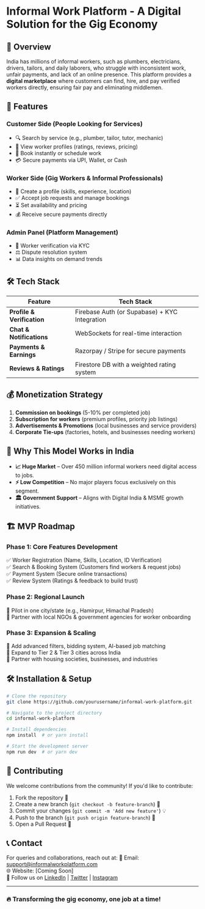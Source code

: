 # Informal Work Platform - A Digital Solution for the Gig Economy

## 📌 Overview
India has millions of informal workers, such as plumbers, electricians, drivers, tailors, and daily laborers, who struggle with inconsistent work, unfair payments, and lack of an online presence. This platform provides a **digital marketplace** where customers can find, hire, and pay verified workers directly, ensuring fair pay and eliminating middlemen.

## 🚀 Features
### **Customer Side (People Looking for Services)**
- 🔍 Search by service (e.g., plumber, tailor, tutor, mechanic)
- 📜 View worker profiles (ratings, reviews, pricing)
- 📅 Book instantly or schedule work
- 💳 Secure payments via UPI, Wallet, or Cash

### **Worker Side (Gig Workers & Informal Professionals)**
- 📝 Create a profile (skills, experience, location)
- ✅ Accept job requests and manage bookings
- ⏳ Set availability and pricing
- 💰 Receive secure payments directly

### **Admin Panel (Platform Management)**
- 🔐 Worker verification via KYC
- ⚖️ Dispute resolution system
- 📊 Data insights on demand trends

## 🛠️ Tech Stack
| Feature                | Tech Stack                              |
|-----------------------|--------------------------------------|
| **Profile & Verification** | Firebase Auth (or Supabase) + KYC Integration |      |
| **Chat & Notifications** | WebSockets for real-time interaction |
| **Payments & Earnings** | Razorpay / Stripe for secure payments |
| **Reviews & Ratings**  | Firestore DB with a weighted rating system |

## 💰 Monetization Strategy
1. **Commission on bookings** (5-10% per completed job)
2. **Subscription for workers** (premium profiles, priority job listings)
3. **Advertisements & Promotions** (local businesses and service providers)
4. **Corporate Tie-ups** (factories, hotels, and businesses needing workers)

## 📍 Why This Model Works in India
- **📈 Huge Market** – Over 450 million informal workers need digital access to jobs.
- **⚡ Low Competition** – No major players focus exclusively on this segment.
- **🏛️ Government Support** – Aligns with Digital India & MSME growth initiatives.

## 🏗️ MVP Roadmap
### **Phase 1: Core Features Development**
✅ Worker Registration (Name, Skills, Location, ID Verification)  
✅ Search & Booking System (Customers find workers & request jobs)  
✅ Payment System (Secure online transactions)  
✅ Review System (Ratings & feedback to build trust)  

### **Phase 2: Regional Launch**
📌 Pilot in one city/state (e.g., Hamirpur, Himachal Pradesh)  
📌 Partner with local NGOs & government agencies for worker onboarding  

### **Phase 3: Expansion & Scaling**
🚀 Add advanced filters, bidding system, AI-based job matching  
🚀 Expand to Tier 2 & Tier 3 cities across India  
🚀 Partner with housing societies, businesses, and industries  

## 🛠️ Installation & Setup
```sh
# Clone the repository
git clone https://github.com/yourusername/informal-work-platform.git

# Navigate to the project directory
cd informal-work-platform

# Install dependencies
npm install  # or yarn install

# Start the development server
npm run dev  # or yarn dev
```

## 🎯 Contributing
We welcome contributions from the community! If you'd like to contribute:
1. Fork the repository 🍴
2. Create a new branch (`git checkout -b feature-branch`) 🌿
3. Commit your changes (`git commit -m 'Add new feature'`) 💡
4. Push to the branch (`git push origin feature-branch`) 🚀
5. Open a Pull Request 📩

## 📞 Contact
For queries and collaborations, reach out at:
📧 Email: support@informalworkplatform.com  
🌐 Website: [Coming Soon]  
📱 Follow us on [LinkedIn](#) | [Twitter](#) | [Instagram](#)  

---

### 🔥 Transforming the gig economy, one job at a time!
